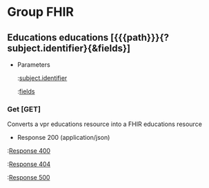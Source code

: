 # Group FHIR

## Educations educations [{{{path}}}{?subject.identifier}{&fields}]

+ Parameters

    :[subject.identifier]({{{common}}}/parameters/subject.identifier.md)

    :[fields]({{{common}}}/parameters/fields.md)


### Get [GET]

Converts a vpr educations resource into a FHIR educations resource

+ Response 200 (application/json)

:[Response 400]({{{common}}}/responses/400.md)

:[Response 404]({{{common}}}/responses/404.md)

:[Response 500]({{{common}}}/responses/500.md)

